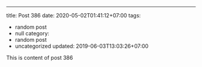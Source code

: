 ---
title: Post 386
date: 2020-05-02T01:41:12+07:00
tags:
  - random post
  - null
category:
  - random post
  - uncategorized
updated: 2019-06-03T13:03:26+07:00

This is content of post 386